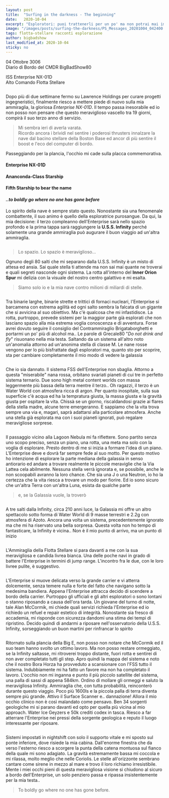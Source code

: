 ```yaml
---
layout: post
title:  "Surfing in the darkness - The beginning"
date:   2020-10-04
excerpt: "Esploratori: puoi trattenerli per un po' ma non potrai mai impedirgli di viaggiare. La nuova missione di BigBadShow parte dall'incontro con la Fleet Carrier U.S.S. Infinity"
image: "/images/posts/surfing-the-darkness/PS_Messages_20201004_042400.jpg"
tags: flotta-stellare racconti esplorazione
author: bigbadshow
last_modified_at: 2020-10-04
sticky: no
---
```

<div class="box alt">
<p>04 Ottobre 3006<br>
Diario di Bordo del CMDR BigBadShow80</p>

<p>ISS Enterprise NX-01D<br>
Alto Comando Flotta Stellare</p>
</div>
<span class="image fit"><img src="/images/Elite-Division-png.png" alt=""></span>

Dopo più di due settimane fermo su Lawrence Holdings per curare progetti ingegneristici, finalmente riesco a mettere piede di nuovo sulla mia ammiraglia, la gloriosa *Enterprise NX-01D*. Il tempo passa inesorabile ed io non posso non pensare che questo meraviglioso vascello tra 19 giorni, compirà il suo terzo anno di servizio. 

> Mi sembra ieri di averla varata. <br>
> Ricordo ancora i brividi nel sentire i poderosi thrusters innalzare la nave dal bacino stellare della Boston Base ed ancor di più sentire il boost e l'eco del computer di bordo. 
 
Passeggiando per la plancia, l'occhio mi cade sulla placca commemorativa.

#### Enterprise NX-01D<br>
#### Ananconda-Class Starship<br>
#### Fifth Starship to bear the name
#### *..to boldly go where no one has gone before*

Lo spirito della nave è sempre stato questo. Nonostante sia una fenomenale combattente, il suo animo è quello della esploratrice purosangue. Da qui, la mia decisione: il terzo compleanno dell'Enterprise sarà nello spazio profondo e la prima tappa sarà raggiungere la **U.S.S. Infinity** perché solamente una grande ammiraglia può augurare il buon viaggio ad un'altra ammiraglia.

<div class="box alt">
    <span class="image fit"><a href="/images/posts/surfing-the-darkness/PS_Messages_20201004_042346.jpg"><img src="{{ "/images/posts/surfing-the-darkness/PS_Messages_20201004_042346.jpg" | prepend:site.baseurl }}" alt=""  title="Immagine 1"/></a></span>
</div>

> Lo spazio. Lo spazio è meraviglioso...
 
Ognuno degli 80 salti che mi separano dalla U.S.S. Infinity è un misto di attesa ed ansia. Sai quale stella ti attende ma non sai mai quante ne troverai e quali segreti nasconde ogni sistema. La rotta all'interno del **Inner Orion Spur** mi delizia con la visuale del nostro centro galattivo e mi esalta. 

> Siamo solo io e la mia nave contro milioni di miliardi di stelle.

<div class="box alt">
    <span class="image fit"><a href="/images/posts/surfing-the-darkness/PS_Messages_20201004_042352.jpg"><img src="{{ "/images/posts/surfing-the-darkness/PS_Messages_20201004_042352.jpg" | prepend:site.baseurl }}" alt=""  title="Immagine 2"/></a></span>
</div>

Tra binarie larghe, binarie strette e trittici di fornaci nucleari, l'Enterprise si barcamena con estrema agilità ed ogni salto sembra la falcata di un gigante che si avvicina al suo obiettivo. Ma c'è qualcosa che mi infastidisce. La rotta, purtroppo, prevede sistemi per la maggior parte già esplorati che non lasciano spazio alla mia estrema voglia conoscenza e di avventura. Forse avrei dovuto seguire il consiglio del Contrammiraglio Brigataborghetti e portarmi un po' più di alcohol ma.. Le parole di Grecale80 "*Do not drink and fly*" risuonano nella mia testa. Saltando da un sistema all'altro noto un'anomalia attorno ad un'anonima stella di classe M. Le nane rosse vengono per lo più bisfrattate dagli esploratori ma, quanto sto per scoprire, sta per cambiare completamente il mio modo di vedere la galassia

<div class="box alt">
    <div class="row 50% uniform">
        <div class="6u"><span class="image fit"><a href="/images/posts/surfing-the-darkness/PS_Messages_20201004_042356.jpg"><img src="{{ "/images/posts/surfing-the-darkness/PS_Messages_20201004_042356.jpg" | prepend:site.baseurl }}" alt="" title="Immagine 3"/></a></span></div>
        <div class="6u$"><span class="image fit"><a href="/images/posts/surfing-the-darkness/PS_Messages_20201004_042400.jpg"><img src="{{ "/images/posts/surfing-the-darkness/PS_Messages_20201004_042400.jpg" | prepend:site.baseurl }}" alt="" title="Immagine 4" /></a></span></div>
    </div>
</div>

Che io sia dannato. Il sistema FSS dell'Enterprise non sbaglia. Attorno a questa "miserabile" nana rossa, orbitano svariati pianeti di cui tre in perfetto sistema ternario. Due sono high metal content worlds con massa leggermente più bassa della terra mentre il terzo.. Oh ragazzi, il terzo è un Water World con atmosfera ricca di argon. Per quanto inospitale, sulla sua superficie c'è acqua ed ha la tempratura giusta, la massa giusta e la gravità giusta per ospitare la vita. Chissà se un giorno, riscaldandosi grazie ai flares della stella madre, alcune terre emergeranno. E sappiamo che la vita trova sempre una via e, magari, saprà adattarsi alla particolare atmosfera. Anche una stella già esplorata ma con i suoi pianeti ignorati, può regalare meravigliose sorprese.

<div class="box alt">
    <div class="row 50% uniform">
        <div class="6u"><span class="image fit"><a href="/images/posts/surfing-the-darkness/PS_Messages_20201004_042415.jpg"><img src="{{ "/images/posts/surfing-the-darkness/PS_Messages_20201004_042415.jpg" | prepend:site.baseurl }}" alt="" title="Immagine 5"/></a></span></div>
        <div class="6u$"><span class="image fit"><a href="/images/posts/surfing-the-darkness/PS_Messages_20201004_042421.jpg"><img src="{{ "/images/posts/surfing-the-darkness/PS_Messages_20201004_042421.jpg" | prepend:site.baseurl }}" alt="" title="Immagine 6" /></a></span></div>
    </div>
</div>

Il passaggio vicino alla Lagoon Nebula mi fa riflettere. Sono partito senza uno scopo preciso, senza un piano, una rotta, una meta ma solo con la voglia di esplorare. Presto dentro di me si inizia a formare l'idea di un piano. L'Enterprise deve e dovrà far sempre fede al suo motto. Per questo motivo ho intenzione di esplorare la parte mediana della galassia in senso antiorario ed andare a trovare realmente le piccole meraviglie che la Via Lattea cela abilmente. Nessuna stella verrà ignorata e, se possibile, anche le non scoopabili avranno la loro chance. Che sia una J o una Neutron, io ho la certezza che la vita riesca a trovare un modo per fiorire. Ed io sono sicuro che un'altra Terra con un'altra Luna, esista da qualche parte 

> e, se la Galassia vuole, la troverò

<div class="box alt">
    <span class="image fit"><a href="/images/posts/surfing-the-darkness/PS_Messages_20201004_042427.jpg"><img src="{{ "/images/posts/surfing-the-darkness/PS_Messages_20201004_042427.jpg" | prepend:site.baseurl }}" alt=""  title="Immagine 7"/></a></span>
</div>

A tre salti dalla Infinity, circa 210 anni luce, la Galassia mi offre un altro spettacolo sotto forma di Water World di 9 masse terrestri e 2.2g con atmosfera di Azoto. Ancora una volta un sistema, precedentemente ignorato ma che mi ha riservato una bella sorpresa. Questa volta non ho tempo di fantasticare, la Infinity è vicina.. Non è il mio punto di arrivo, ma un punto di inizio

<div class="box alt">
    <div class="row 50% uniform">
        <div class="6u"><span class="image fit"><a href="/images/posts/surfing-the-darkness/PS_Messages_20201004_042432.jpg"><img src="{{ "/images/posts/surfing-the-darkness/PS_Messages_20201004_042432.jpg" | prepend:site.baseurl }}" alt="" title="Immagine 8"/></a></span></div>
        <div class="6u$"><span class="image fit"><a href="/images/posts/surfing-the-darkness/PS_Messages_20201004_042437.jpg"><img src="{{ "/images/posts/surfing-the-darkness/PS_Messages_20201004_042437.jpg" | prepend:site.baseurl }}" alt="" title="Immagine 9" /></a></span></div>
    </div>
</div>


L'Ammiraglia della Flotta Stellare si para davanti a me con la sua meravigliosa e candida livrea bianca. Una delle poche navi in grado di battere l'Enterprise in termini di jump range. L'incontro fra le due, con le loro livree pulite, è suggestivo. 

<div class="box alt">
    <span class="image fit"><a href="/images/posts/surfing-the-darkness/PS_Messages_20201004_042441.jpg"><img src="{{ "/images/posts/surfing-the-darkness/PS_Messages_20201004_042441.jpg" | prepend:site.baseurl }}" alt=""  title="Immagine 10"/></a></span>
</div>

L'Enterprise si muove delicata verso la grande carrier e vi atterra dolcemente, senza temere nulla e forte del fatto che navigano sotto la medesima bandiera. Appena l'Enterprise attracca decido di scendere a bordo della carrier. Purtroppo gli ufficiali e gli altri esploratori o sono lontani o stanno riposando a causa dell'ora tarda. Un giovane del turno di notte, tale Alan McCormik, mi chiede quali servizi richieda l'Enterprise ed io richiedo un refuel e repair estetico di integrità. Nonostante sia fresco di accademia, mi risponde con sicurezza dandomi una stima dei tempi di ripristino. Decido quindi di andarmi a riposare nell'osservatorio della U.S.S. Infinity, sorseggiando un buon martini per rinfrancar lo spirito

<div class="box alt">
    <span class="image fit"><a href="/images/posts/surfing-the-darkness/PS_Messages_20201004_042444.jpg"><img src="{{ "/images/posts/surfing-the-darkness/PS_Messages_20201004_042444.jpg" | prepend:site.baseurl }}" alt=""  title="Immagine 11"/></a></span>
</div>

Ritornato sulla plancia della Big E, non posso non notare che McCormik ed il suo team hanno svolto un ottimo lavoro. Ma non posso restare ormeggiato, se la Infinity saltasse, mi ritroverei troppo distante, fuori rotta e sentirei di non aver completato tutti gli step. Apro quindi la mappa del sistema e noto che il nostro Bora Horza ha provveduto a scansionare con l'FSS tutto il sistema. Indubbiamente mi ha fatto un favore ma non ha completato il lavoro. L'occhio non mi inganna e punto il più piccolo satellite del sistema, una palla di sassi di appena 584km.
Ordino di mollare gli ormeggi e saluto la meravigliosa Infinity. Ammiraglia che, con tutta probabilità, reinconterò durante questo viaggio. Poco più 1600ls e la piccola palla di terra diventa sempre più grande. Attivo il Surface Scanner e.. dannazione! Allora il mio occhio clinico non è così malandato come pensavo. Ben 34 sorgenti geologiche mi si parano davanti ed opto per quella più vicina al mio approach. Water Ice Geyzers e 50k crediti codex in tasca. Riesco a far atterrare l'Enterprise nei pressi della sorgente geologica e reputo il luogo interessante per riposare. 

<div class="box alt">
    <div class="row 50% uniform">
        <div class="6u"><span class="image fit"><a href="/images/posts/surfing-the-darkness/PS_Messages_20201004_042450.jpg"><img src="{{ "/images/posts/surfing-the-darkness/PS_Messages_20201004_042450.jpg" | prepend:site.baseurl }}" alt="" title="Immagine 12"/></a></span></div>
        <div class="6u$"><span class="image fit"><a href="/images/posts/surfing-the-darkness/PS_Messages_20201004_042454.jpg"><img src="{{ "/images/posts/surfing-the-darkness/PS_Messages_20201004_042454.jpg" | prepend:site.baseurl }}" alt="" title="Immagine 13" /></a></span></div>
    </div>
</div>

Sistemi impostati in nightshift con solo il supporto vitale e mi sposto sul ponte inferiore, dove risiede la mia cabina. Dall'enorme finestra che da verso l'esterno riesco a scorgere la punta della catena montuosa sul fianco della quale mi sono adagiato. La gravità estremamente bassa mi coccola e mi rilassa, molto meglio che nelle Coriolis. Le stelle all'orizzonte sembrano cantare come sirene in mezzo al mare e trovo il loro richiamo irresistibile. Mente i miei occhi pieni di questa meravigliosa visione si chiudono al sicuro a bordo dell'Enterprise, un solo penziero passa e ripassa insistentemente per la mia testa..

> To boldly go where no one has gone before.

<span class="image fit"><img src="/images/Elite-Division-png.png" alt=""></span>

